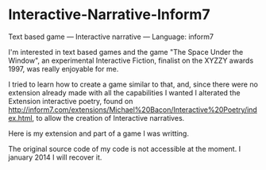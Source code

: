 Interactive-Narrative-Inform7
=============================

Text based game — Interactive narrative — Language: inform7

I'm interested in text based games and the game "The Space Under the Window", an experimental Interactive Fiction,
finalist on the XYZZY awards 1997, was really enjoyable for me.

I tried to learn how to create a game similar to that, and, since there were no extension already made with all the capabilities I wanted
I alterated the Extension interactive poetry, found on http://inform7.com/extensions/Michael%20Bacon/Interactive%20Poetry/index.html, to allow the creation of 
Interactive narratives. 

Here is my extension and part of a game I was writting. 


The original source code of my code is not accessible at the moment. I january 2014 I will recover it.
